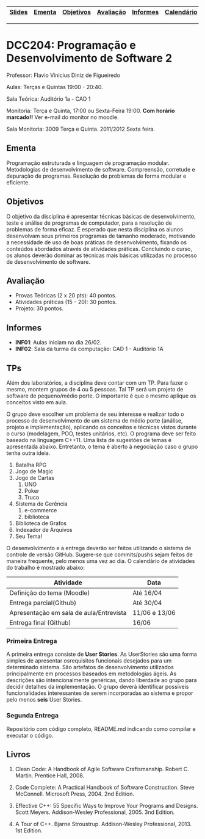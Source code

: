 | [Slides] | [Ementa] | [Objetivos] | [Avaliação] | [Informes] | [Calendário] | [Exemplos] | [TPs] | [Livros] | [Valgrind] |
|----------|----------|-------------|-------------|------------|--------------|------------|-------|----------|------------|
- - -

# DCC204: Programação e Desenvolvimento de Software 2

Professor: Flavio Vinicius Diniz de Figueiredo

Aulas: Terças e Quintas 19:00 - 20:40.

Sala Teórica: Auditório 1a - CAD 1

Monitoria: Terça e Quinta, 17:00 ou Sexta-Feira 19:00. **Com horário marcado!!** Ver e-mail do monitor no moodle.

Sala Monitoria: 3009 Terça e Quinta. 2011/2012 Sexta feira.

## Ementa 

Programação estruturada e linguagem de programação modular. Metodologias de desenvolvimento
de software. Compreensão, corretude e depuração de programas. Resolução de problemas de forma
modular e eficiente.

## Objetivos 

O objetivo da disciplina é apresentar técnicas básicas de desenvolvimento, teste e análise de
programas de computador, para a resolução de problemas de forma eficaz. É esperado que nesta
disciplina os alunos desenvolvam seus primeiros programas de tamanho moderado, motivando a
necessidade de uso de boas práticas de desenvolvimento, fixando os conteúdos abordados através de
atividades práticas. Concluindo o curso, os alunos deverão dominar as técnicas mais básicas
utilizadas no processo de desenvolvimento de software.

## Avaliação

* Provas Teóricas (2 x 20 pts): 40 pontos.
* Atividades práticas (15 – 20): 30 pontos.
* Projeto: 30 pontos.

## Informes

* **INF01**: Aulas iniciam no dia 26/02.
* **INF02**: Sala da turma da computação: CAD 1 - Auditório 1A

## TPs

Além dos laboratórios, a disciplina deve contar com um TP. Para fazer o mesmo, montem grupos de 4 ou 5 pessoas. Tal TP será um projeto de software de pequeno/médio porte. O importante é que o mesmo aplique os conceitos visto em aula. 

O grupo deve escolher um problema de seu interesse e realizar todo o processo de desenvolvimento de um sistema de médio porte (análise, projeto e implementação), aplicando os conceitos e técnicas vistos durante o curso (modelagem, POO, testes unitários, etc). O programa deve ser feito baseado na linguagem C++11. Uma lista de sugestões de temas é apresentada abaixo. Entretanto, o tema é aberto à negociação caso o grupo tenha outra ideia.

  1. Batalha RPG
  1. Jogo de Magic
  1. Jogo de Cartas
     1. UNO
     1. Poker
     1. Truco
  1. Sistema de Gerência
     1. e-commerce
     1. biblioteca
  1. Biblioteca de Grafos
  1. Indexador de Arquivos
  1. Seu Tema!

O desenvolvimento e a entrega deverão ser feitos utilizando o sistema de controle de versão GitHub. Sugere-se que commits/pushs sejam feitos de maneira frequente, pelo menos uma vez ao dia. O calendário de atividades do trabalho é mostrado abaixo:

| Atividade| Data     |
|----------|----------|
| Definição do tema (Moodle) | Até 16/04 |
| Entrega parcial(Github)    | Até 30/04 |
| Apresentação em sala de aula/Entrevista | 11/06 e 13/06
| Entrega final (Github)                  | 16/06

### Primeira Entrega

A primeira entrega consiste de **User Stories**. As UserStories são  uma  forma simples de apresentar  osrequisitos  funcionais  desejados  para um determinado sistema. São  artefatos  de  desenvolvimento  utilizados  principalmente  em  processos baseados em metodologias ágeis. As descrições são intencionalmente genéricas, dando liberdade ao grupo para decidir detalhes da implementação. O grupo deverá identificar possíveis funcionalidades interessantes de serem incorporadas ao sistema e  propor  pelo  menos  **seis**  User  Stories. 

### Segunda Entrega

Repositório com código completo, README.md indicando como compilar e executar o código.

## Livros

1. Clean Code: A Handbook of Agile Software Craftsmanship.
   Robert C. Martin.
   Prentice Hall, 2008.

1. Code Complete: A Practical Handbook of Software Construction.
   Steve McConnell.
   Microsoft Press, 2004. 2nd Edition.

1. Effective C++: 55 Specific Ways to Improve Your Programs and Designs.
   Scott Meyers.
   Addison-Wesley Professional, 2005. 3nd Edition.

1. A Tour of C++.
   Bjarne Stroustrup.
   Addison-Wesley Professional, 2013. 1st Edition.


[Slides]: https://drive.google.com/drive/folders/12AeGYRaQ0__plj503WBZSlYxJSNeIhcs?usp=sharing
[Calendário]: https://docs.google.com/spreadsheets/d/17oiFhHFAfqk-2KnugCHexSA_wCDhTp6tJExfyfv-4gk/edit?usp=sharing
[Ementa]: #ementa
[Objetivos]: #objetivos
[Informes]: #informes
[Avaliação]: #avaliação
[TPs]: #tps
[Bibliografia]: #bibliografia
[Livros]: #livros
[Exemplos]: ./exemplos
[Valgrind]: ./valgriddrmem

